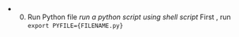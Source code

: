 - 0. Run Python file  _run a python script using shell script_
  First , run  `export PYFILE={FILENAME.py}`
  
